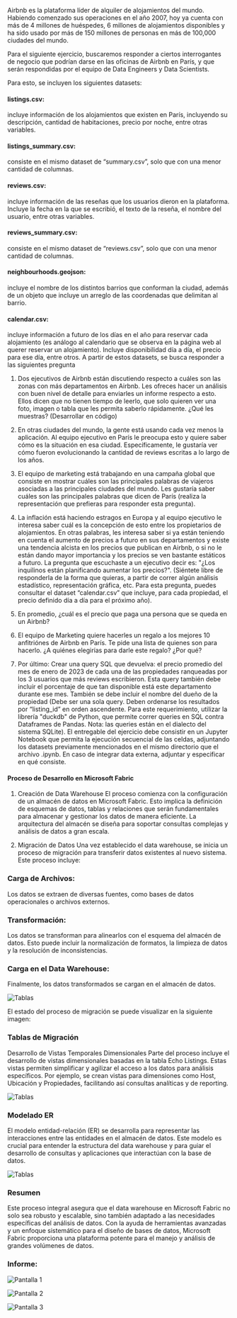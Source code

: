 Airbnb es la plataforma líder de alquiler de alojamientos del mundo. Habiendo comenzado 
sus operaciones en el año 2007, hoy ya cuenta con más de 4 millones de huéspedes, 6 
millones de alojamientos disponibles y ha sido usado por más de 150 millones de personas 
en más de 100,000 ciudades del mundo.

Para el siguiente ejercicio, buscaremos responder a ciertos interrogantes de negocio que 
podrían darse en las oficinas de Airbnb en París, y que serán respondidas por el equipo de 
Data Engineers y Data Scientists. 

Para esto, se incluyen los siguientes datasets:
#### listings.csv: 
incluye información de los alojamientos que existen en París, incluyendo 
su descripción, cantidad de habitaciones, precio por noche, entre otras variables.
#### listings_summary.csv: 
consiste en el mismo dataset de “summary.csv”, solo que con 
una menor cantidad de columnas.
#### reviews.csv:
incluye información de las reseñas que los usuarios dieron en la 
plataforma. Incluye la fecha en la que se escribió, el texto de la reseña, el nombre 
del usuario, entre otras variables.
#### reviews_summary.csv:
 consiste en el mismo dataset de “reviews.csv”, solo que con 
una menor cantidad de columnas.
#### neighbourhoods.geojson:
incluye el nombre de los distintos barrios que conforman la ciudad, además de un objeto que incluye un arreglo de las coordenadas que 
delimitan al barrio.
#### calendar.csv: 
incluye información a futuro de los días en el año para reservar cada 
alojamiento (es análogo al calendario que se observa en la página web al querer 
reservar un alojamiento). Incluye disponibilidad día a día, el precio para ese día, entre 
otros.
A partir de estos datasets, se busca responder a las siguientes pregunta
>
1) Dos ejecutivos de Airbnb están discutiendo respecto a cuáles son las zonas con más 
departamentos en Airbnb. Les ofreces hacer un análisis con buen nivel de detalle 
para enviarles un informe respecto a esto. Ellos dicen que no tienen tiempo de 
leerlo, que solo quieren ver una foto, imagen o tabla que les permita saberlo 
rápidamente. ¿Qué les muestras? (Desarrollar en código)
>
2) En otras ciudades del mundo, la gente está usando cada vez menos la aplicación. Al 
equipo ejecutivo en París le preocupa esto y quiere saber cómo es la situación en 
esa ciudad. Específicamente, le gustaría ver cómo fueron evolucionando la 
cantidad de reviews escritas a lo largo de los años.
>
3) El equipo de marketing está trabajando en una campaña global que consiste en 
mostrar cuáles son las principales palabras de viajeros asociadas a las principales 
ciudades del mundo. Les gustaría saber cuáles son las principales palabras que 
dicen de París (realiza la representación que prefieras para responder esta 
pregunta).
>
4) La inflación está haciendo estragos en Europa y al equipo ejecutivo le interesa saber 
cuál es la concepción de esto entre los propietarios de alojamientos. En otras 
palabras, les interesa saber si ya están teniendo en cuenta el aumento de precios a 
futuro en sus departamentos y existe una tendencia alcista en los precios que 
publican en Airbnb, o si no le están dando mayor importancia y los precios se ven 
bastante estáticos a futuro. La pregunta que escuchaste a un ejecutivo decir es: 
"¿Los inquilinos están planificando aumentar los precios?". (Siéntete libre de 
responderla de la forma que quieras, a partir de correr algún análisis estadístico, 
representación gráfica, etc. Para esta pregunta, puedes consultar el dataset
“calendar.csv” que incluye, para cada propiedad, el precio definido día a día para el 
próximo año).
>
5) En promedio, ¿cuál es el precio que paga una persona que se queda en un Airbnb?
>
6) El equipo de Marketing quiere hacerles un regalo a los mejores 10 anfitriónes de 
Airbnb en París. Te pide una lista de quienes son para hacerlo. ¿A quiénes elegirías 
para darle este regalo? ¿Por qué?
>
7) Por último: Crear una query SQL que devuelva: el precio promedio del mes de enero 
de 2023 de cada una de las propiedades ranqueadas por los 3 usuarios que más
reviews escribieron. Esta query también debe incluir el porcentaje de que tan 
disponible está este departamento durante ese mes. También se debe incluir el 
nombre del dueño de la propiedad (Debe ser una sola query. Deben ordenarse los 
resultados por “listing_id” en orden ascendente. Para este requerimiento, utilizar la 
librería "duckdb" de Python, que permite correr queries en SQL contra Dataframes 
de Pandas. Nota: las queries están en el dialecto del sistema SQLite).
El entregable del ejercicio debe consistir en un Jupyter Notebook que permita la ejecución 
secuencial de las celdas, adjuntando los datasets previamente mencionados en el mismo 
directorio que el archivo .ipynb. En caso de integrar data externa, adjuntar y especificar en 
qué consiste.


#### Proceso de Desarrollo en Microsoft Fabric
1. Creación de Data Warehouse
El proceso comienza con la configuración de un almacén de datos en Microsoft Fabric. Esto implica la definición de esquemas de datos, tablas y relaciones que serán fundamentales para almacenar y gestionar los datos de manera eficiente. La arquitectura del almacén se diseña para soportar consultas complejas y análisis de datos a gran escala.

2. Migración de Datos
Una vez establecido el data warehouse, se inicia un proceso de migración para transferir datos existentes al nuevo sistema. Este proceso incluye:

### Carga de Archivos:
 Los datos se extraen de diversas fuentes, como bases de datos operacionales o archivos externos.
### Transformación:
 Los datos se transforman para alinearlos con el esquema del almacén de datos. Esto puede incluir la normalización de formatos, la limpieza de datos y la resolución de inconsistencias.
### Carga en el Data Warehouse:
 Finalmente, los datos transformados se cargan en el almacén de datos.

![Tablas](img/tablas.png)

El estado del proceso de migración se puede visualizar en la siguiente imagen:

### Tablas de Migración

Desarrollo de Vistas Temporales Dimensionales
Parte del proceso incluye el desarrollo de vistas dimensionales basadas en la tabla Echo Listings. Estas vistas permiten simplificar y agilizar el acceso a los datos para análisis específicos. Por ejemplo, se crean vistas para dimensiones como Host, Ubicación y Propiedades, facilitando así consultas analíticas y de reporting.

![Tablas](img/Vistas%20dismencioneles.png)


### Modelado ER
El modelo entidad-relación (ER) se desarrolla para representar las interacciones entre las entidades en el almacén de datos. Este modelo es crucial para entender la estructura del data warehouse y para guiar el desarrollo de consultas y aplicaciones que interactúan con la base de datos.

![Tablas](img/modelo.png)


### Resumen
Este proceso integral asegura que el data warehouse en Microsoft Fabric no solo sea robusto y escalable, sino también adaptado a las necesidades específicas del análisis de datos. Con la ayuda de herramientas avanzadas y un enfoque sistemático para el diseño de bases de datos, Microsoft Fabric proporciona una plataforma potente para el manejo y análisis de grandes volúmenes de datos.


### Informe: 

![Pantalla 1](img/Pantalla%201.png)


![Pantalla 2](img/Pantalla2.png)


![Pantalla 3](img/Pantalla3.png)
